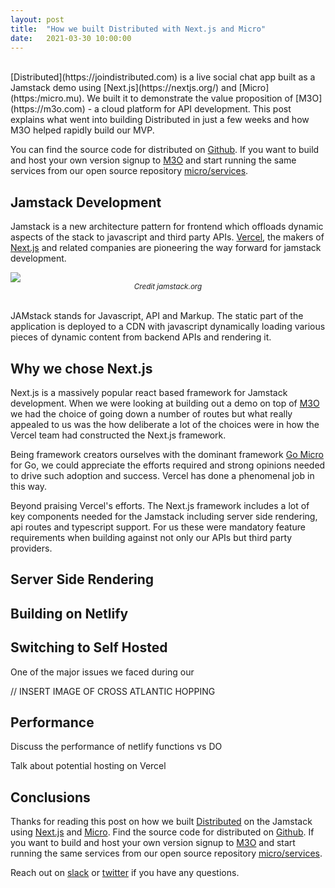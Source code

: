 ```yaml
---
layout: post
title:  "How we built Distributed with Next.js and Micro"
date:   2021-03-30 10:00:00
---
```

<br>
[Distributed](https://joindistributed.com) is a live social chat app built as a Jamstack demo using [Next.js](https://nextjs.org/)
and [Micro](https:/micro.mu). We built it to demonstrate the value proposition of [M3O](https://m3o.com) - a cloud platform for API development. 
This post explains what went into building Distributed in just a few weeks and how M3O helped rapidly build our MVP.

You can find the source code for distributed on [Github](https://github.com/m3o/distributed). If you want to build and host your own 
version signup to [M3O](https://m3o.com) and start running the same services from our open source repository 
[micro/services](https://github.com/micro/services).

## Jamstack Development

Jamstack is a new architecture pattern for frontend which offloads dynamic aspects of the stack to javascript and third party APIs. 
[Vercel](https://vercel.com/), the makers of [Next.js](https://nextjs.org/) and related companies are pioneering the way forward 
for jamstack development.

<img src="https://d33wubrfki0l68.cloudfront.net/b7d16f7f3654fb8572360301e60d76df254a323e/385ec/img/svg/architecture.svg" />
<center><i><small>Credit jamstack.org</small></i></center>
<br>

JAMstack stands for Javascript, API and Markup. The static part of the application is deployed to a CDN with javascript 
dynamically loading various pieces of dynamic content from backend APIs and rendering it.

## Why we chose Next.js

Next.js is a massively popular react based framework for Jamstack development. When we were looking at building out a demo on top of [M3O](https://m3o.com) 
we had the choice of going down a number of routes but what really appealed to us was the how deliberate a lot of the choices were in how the Vercel 
team had constructed the Next.js framework.

Being framework creators ourselves with the dominant framework [Go Micro](https://github.com/asim/go-micro) for Go, we could appreciate the efforts 
required and strong opinions needed to drive such adoption and success. Vercel has done a phenomenal job in this way.

Beyond praising Vercel's efforts. The Next.js framework includes a lot of key components needed for the Jamstack including server side rendering, api routes 
and typescript support. For us these were mandatory feature requirements when building against not only our APIs but third party providers. 

## Server Side Rendering

## Building on Netlify

## Switching to Self Hosted

One of the major issues we faced during our 

// INSERT IMAGE OF CROSS ATLANTIC HOPPING

## Performance

Discuss the performance of netlify functions vs DO

Talk about potential hosting on Vercel

## Conclusions

Thanks for reading this post on how we built [Distributed](https://joindistributed.com) on the Jamstack using [Next.js](https://nextjs.org/)
and [Micro](https:/micro.mu). Find the source code for distributed on [Github](https://github.com/m3o/distributed). If you want to build and host your own 
version signup to [M3O](https://m3o.com) and start running the same services from our open source repository 
[micro/services](https://github.com/micro/services).

Reach out on [slack](https://slack.m3o.com) or [twitter](https://twitter.com/m3oservices) if you have any questions.


